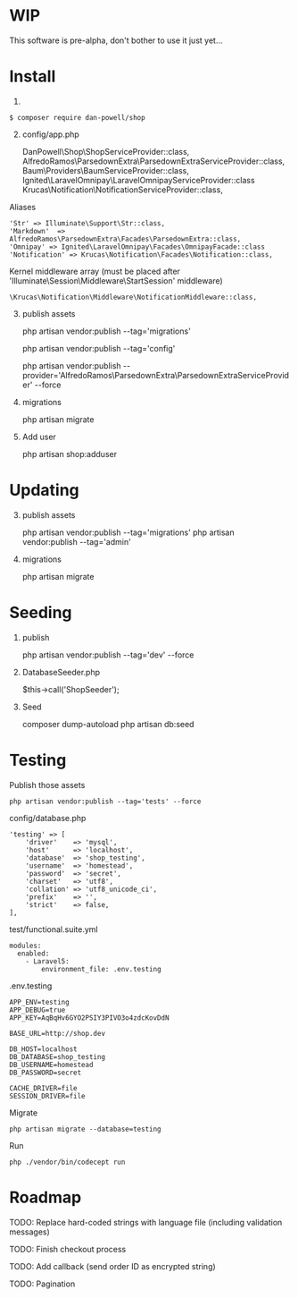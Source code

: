 
# WIP

This software is pre-alpha, don't bother to use it just yet...

# Install

1.

    $ composer require dan-powell/shop

2. config/app.php

    DanPowell\Shop\ShopServiceProvider::class,
    AlfredoRamos\ParsedownExtra\ParsedownExtraServiceProvider::class,
    Baum\Providers\BaumServiceProvider::class,
    Ignited\LaravelOmnipay\LaravelOmnipayServiceProvider::class
    Krucas\Notification\NotificationServiceProvider::class,
    
Aliases

    'Str' => Illuminate\Support\Str::class,
    'Markdown'  => AlfredoRamos\ParsedownExtra\Facades\ParsedownExtra::class,
    'Omnipay' => Ignited\LaravelOmnipay\Facades\OmnipayFacade::class
    'Notification' => Krucas\Notification\Facades\Notification::class,


Kernel middleware array (must be placed after 'Illuminate\Session\Middleware\StartSession' middleware)

    \Krucas\Notification\Middleware\NotificationMiddleware::class,



3. publish assets

    php artisan vendor:publish --tag='migrations'
    
    php artisan vendor:publish --tag='config'
    
    php artisan vendor:publish --provider='AlfredoRamos\ParsedownExtra\ParsedownExtraServiceProvider' --force

4. migrations

    php artisan migrate

5. Add user

    php artisan shop:adduser <username> <password>


# Updating


3. publish assets

    php artisan vendor:publish --tag='migrations'
    php artisan vendor:publish --tag='admin'

4. migrations

    php artisan migrate


# Seeding

1. publish

    php artisan vendor:publish --tag='dev' --force

2. DatabaseSeeder.php

    $this->call('ShopSeeder');

3. Seed

    composer dump-autoload
    php artisan db:seed


# Testing

Publish those assets

    php artisan vendor:publish --tag='tests' --force


config/database.php

    'testing' => [
        'driver'    => 'mysql',
        'host'      => 'localhost',
        'database'  => 'shop_testing',
        'username'  => 'homestead',
        'password'  => 'secret',
        'charset'   => 'utf8',
        'collation' => 'utf8_unicode_ci',
        'prefix'    => '',
        'strict'    => false,
    ],
        

test/functional.suite.yml

    modules:
      enabled:
        - Laravel5:
            environment_file: .env.testing


.env.testing

    APP_ENV=testing
    APP_DEBUG=true
    APP_KEY=AqBqHv6GYO2PSIY3PIVO3o4zdcKovDdN
    
    BASE_URL=http://shop.dev
    
    DB_HOST=localhost
    DB_DATABASE=shop_testing
    DB_USERNAME=homestead
    DB_PASSWORD=secret
    
    CACHE_DRIVER=file
    SESSION_DRIVER=file

Migrate

    php artisan migrate --database=testing

Run

    php ./vendor/bin/codecept run



# Roadmap

TODO: Replace hard-coded strings with language file (including validation messages)

TODO: Finish checkout process

TODO: Add callback (send order ID as encrypted string)

TODO: Pagination

